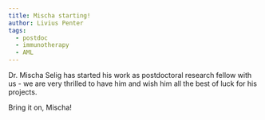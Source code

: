 ```yaml
---
title: Mischa starting!
author: Livius Penter
tags:
  - postdoc
  - immunotherapy
  - AML
---
```


Dr. Mischa Selig has started his work as postdoctoral research fellow with us - we are very thrilled to have him and wish him all the best of luck for his projects. 

Bring it on, Mischa! 
